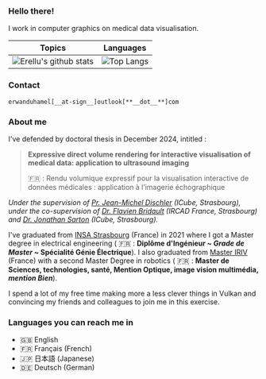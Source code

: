 ### Hello there!

I work in computer graphics on medical data visualisation.

| Topics | Languages |
|--------|------------|
| ![Erellu's github stats](https://github-readme-stats.vercel.app/api?username=Erellu&show_icons=true&theme=tokyonight&count_private=true&include_all_commits=true) | ![Top Langs](https://github-readme-stats.vercel.app/api/top-langs/?username=Erellu&theme=tokyonight) |

### Contact

`erwanduhamel[__at-sign__]outlook[**__dot__**]com`

### About me

I've defended by doctoral thesis in December 2024, intitled :

> **Expressive direct volume rendering for interactive visualisation of medical data: application to ultrasound imaging**
>
> :fr: : Rendu volumique expressif pour la visualisation interactive de données médicales : application à l’imagerie échographique

_Under the supervision of [Pr. Jean-Michel Dischler](https://dpt-info.u-strasbg.fr/~dischler/) (ICube, Strasbourg), under the co-supervision of [Dr. Flavien Bridault](https://github.com/fbridault) (IRCAD France, Strasbourg) and [Dr. Jonathan Sarton](https://josarton.netlify.app/) (ICube, Strasbourg)._

I've graduated from [INSA Strasbourg](https://www.insa-strasbourg.fr/en/) (France) in 2021 where I got a Master degree in electrical engineering ( :fr: : **Diplôme d'Ingénieur ~ _Grade de Master_ ~ Spécialité Génie Électrique**).
I also graduated from [Master IRIV](https://www.master-iriv.fr/accueil) (France) with a second Master Degree in robotics ( :fr: : **Master de Sciences, technologies, santé, Mention Optique, image vision multimédia, _mention Bien_**).

I spend a lot of my free time making more a less clever things in Vulkan and convincing my friends and colleagues to join me in this exercise.

### Languages you can reach me in

- :uk: English
- :fr: Français (French)
- :jp: 日本語 (Japanese)
- :de: Deutsch (German)

<!--
**Erellu/Erellu** is a ✨ _special_ ✨ repository because its `README.md` (this file) appears on your GitHub profile.

Here are some ideas to get you started:

- 🔭 I’m currently working on ...
- 🌱 I’m currently learning ...
- 👯 I’m looking to collaborate on ...
- 🤔 I’m looking for help with ...
- 💬 Ask me about ...
- 📫 How to reach me: ...
- 😄 Pronouns: ...
- ⚡ Fun fact: ...
-->
